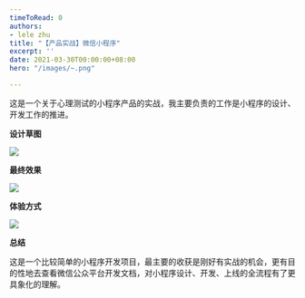 ```yaml
---
timeToRead: 0
authors:
- lele zhu
title: "【产品实战】微信小程序"
excerpt: ''
date: 2021-03-30T00:00:00+08:00
hero: "/images/~.png"

---
```

这是一个关于心理测试的小程序产品的实战，我主要负责的工作是小程序的设计、开发工作的推进。

**设计草图**

![](/images/dingtalk_20210516221155.jpg)

**最终效果**

![](/images/\~.png)

**体验方式**

![](/images/code1-0mjp6v.jpg)

**总结**

这是一个比较简单的小程序开发项目，最主要的收获是刚好有实战的机会，更有目的性地去查看微信公众平台开发文档，对小程序设计、开发、上线的全流程有了更具象化的理解。